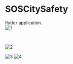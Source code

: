 ﻿# SOSCitySafety <br>
flutter application.<br>
![1](https://user-images.githubusercontent.com/108418308/210174745-6944cea4-8070-433c-9e4e-d379ebd257e5.png)

<br>

![2](https://user-images.githubusercontent.com/108418308/210174813-d0de1c3f-13ad-41dd-9554-3eeba0b2c27c.png)

![3](https://user-images.githubusercontent.com/108418308/210174854-0c467eca-b8ac-4b46-9fdf-453b0fcb3c19.png)
![4](https://user-images.githubusercontent.com/108418308/210174858-3d229b50-55cb-40a6-a127-10cc0b7e73de.png)

